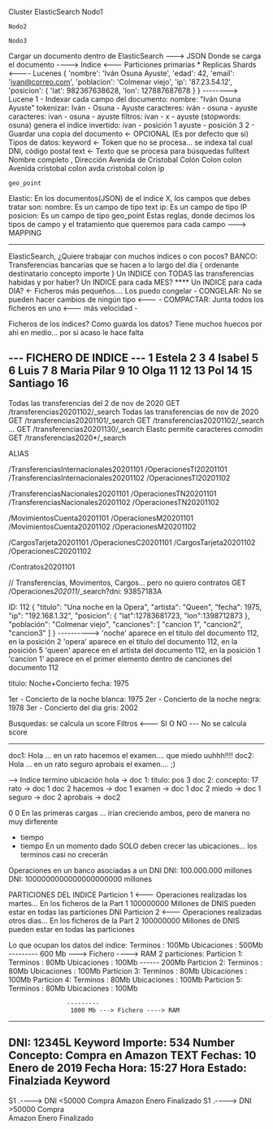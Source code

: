 
Cluster ElasticSearch
    Nodo1
    
    Nodo2
    
    Nodo3
    
Cargar un documento dentro de ElasticSearch ---> JSON
Donde se carga el documento ----> Indice <--- Particiones primarias * Replicas
                                              Shards  <---- Lucenes
{
    'nombre': 'Iván Osuna Ayuste',
    'edad': 42,
    'email': 'ivan@correo.com',
    'poblacion': 'Colmenar viejo',
    'ip': '87.23.54.12',
    'posicion': {
        'lat': 982367638628,
        'lon': 127887687678
    }
}
--------> Lucene
    1 - Indexar cada campo del documento:
        nombre:         "Iván Osuna Ayuste"
            tokenizar:   Iván - Osuna - Ayuste
            caracteres:  iván - osuna - ayuste
            caracteres:  ivan - osuna - ayuste
            filtros:     ivan -   x   - ayuste  (stopwords: osuna)
            genera el indice invertido:
                ivan   - posición 1
                ayuste - posición 3
    2 - Guardar una copia del documento <- OPCIONAL (Es por defecto que si)
Tipos de datos:
    keyword <- Token que no se procesa... se indexa tal cual
                DNI, código postal
    text    <- Texto que se procesa para búsquedas fulltext
                Nombre completo , Dirección
                    Avenida de Cristobal Colón
                        Colon
                        colon
                        Avenida cristobal colon
                        avda cristobal colon
    ip
        
    geo_point
Elastic:
    En los documentos(JSON) de el indice X, los campos que debes tratar son:
        nombre:   Es un campo de tipo text
        ip:       Es un campo de tipo IP
        posicion: Es un campo de tipo geo_point
    Estas reglas, donde decimos los tipos de campo 
        y el tratamiento que queremos para cada campo
        ---> MAPPING

---------------------------
ElasticSearch, ¿Quiere trabajar con muchos indices o con pocos?
BANCO:
Transferencias bancarias que se hacen a lo largo del día
{
    ordenante
    destinatario
    concepto
    importe
}
Un INDICE con TODAS las transferencias habidas y por haber?
Un INDICE para cada MES?
**** Un INDICE para cada DIA? <- Ficheros más pequeños.... Los puedo congelar
    - CONGELAR: No se pueden hacer cambios de ningún tipo <--- 
    - COMPACTAR: Junta todos los ficheros en uno <--- más velocidad
    -

Ficheros de los índices?
    Como guarda los datos? Tiene muchos huecos por ahi en medio... 
    por si acaso le hace falta

--- FICHERO DE INDICE ---
1 Estela
2 
3
4 Isabel
5 
6 Luis
7
8 Maria Pilar
9
10 Olga
11
12
13 Pol
14
15 Santiago
16 
------------------------
Todas las transferencias del 2 de nov de 2020
    GET /transferencias20201102/_search
Todas las transferencias de nov de 2020
    GET /transferencias20201101/_search
    GET /transferencias20201102/_search
    ...
    GET /transferencias20201130/_search
Elastc permite caracteres comodín
    GET /transferencias2020*/_search

ALIAS

/TransferenciasInternacionales20201101
    /OperacionesTI20201101
/TransferenciasInternacionales20201102
    /OperacionesTI20201102

/TransferenciasNacionales20201101
    /OperacionesTN20201101
/TransferenciasNacionales20201102
    /OperacionesTN20201102

/MovimientosCuenta20201101
    /OperacionesM20201101
/MovimientosCuenta20201102
    /OperacionesM20201102

/CargosTarjeta20201101
    /OperacionesC20201101
/CargosTarjeta20201102
    /OperacionesC20201102

/Contratos20201101

// Transferencias, Movimentos, Cargos... pero no quiero contratos
GET /Operaciones*202011*/_search?dni: 93857183A



ID: 112
{
  "titulo": "Una noche en la Opera",
  "artista": "Queen",
  "fecha": 1975,
  "ip": "192.168.1.32",
  "posicion": {
    "lat":12783681723,
    "lon":1398712873
  },
  "población": "Colmenar viejo",
  "canciones": [ "cancion 1", "cancion2", "cancion3" ]
}
---------->
'noche'  aparece en el titulo del documento 112, en la posición 2
'opera'  aparece en el titulo del documento 112, en la posición 5
'queen'  aparece en el artista del documento 112, en la posición 1
'cancion 1' aparece en el primer elemento dentro de canciones del documento 112



titulo: Noche+Concierto
fecha: 1975

1er - Concierto de la noche blanca: 1975
2er - Concierto de la noche negra: 1978
3er - Concierto del dia gris: 2002


Busquedas: se calcula un score
Filtros <--- SI O NO --- No se calcula score

----------------------------------------------

doc1: Hola ... en un rato hacemos el examen.... que miedo uuhhh!!!!
doc2: Hola ... en un rato seguro aprobais el examen.... ;)

--> Indice
termino        ubicación
hola        -> doc 1: titulo: pos 3     doc 2: concepto: 17
rato        -> doc 1 doc 2
hacemos     -> doc 1
examen      -> doc 1 doc 2
miedo       -> doc 1
seguro      -> doc 2
aprobais    -> doc2


0              0
En las primeras cargas ... irían creciendo ambos, pero de manera no muy dirferente
+ tiempo
+ tiempo
En un momento dado SOLO deben crecer las ubicaciones... los terminos casi no crecerán

Operaciones en un banco asociadas a un DNI
DNI: 100.000.000 millones
DNI: 1000000000000000000000 millones


PARTICIONES DEL INDICE
Particion 1 <--- Operaciones realizadas los martes... En los ficheros de la Part 1
    100000000 Millones de DNIS pueden estar en todas las particiones
    DNI
Particion 2 <--- Operaciones realizadas otros dias... En los ficheros de la Part 2
    100000000 Millones de DNIS pueden estar en todas las particiones

Lo que ocupan los datos del indice: 
    Terminos :    100Mb
    Ubicaciones : 500Mb
                ---------
                  600 Mb ---> Fichero ----> RAM
2 particiones:
    Particion 1: 
        Terminos :    80Mb
        Ubicaciones : 100Mb
                     ------
                      200Mb
    Particion 2: 
        Terminos :    80Mb
        Ubicaciones : 100Mb
    Particion 3: 
        Terminos :    80Mb
        Ubicaciones : 100Mb
    Particion 4: 
        Terminos :    80Mb
        Ubicaciones : 100Mb
    Particion 5: 
        Terminos :    80Mb
        Ubicaciones : 100Mb
        
                    ---------
                     1000 Mb ---> Fichero ----> RAM
    
    

---------------------------
DNI: 12345L                 Keyword
Importe: 534                Number
Concepto: Compra en Amazon  TEXT
Fechas: 10 Enero de 2019    Fecha
Hora: 15:27                 Hora
Estado: Finalziada          Keyword
---------------------
S1 .----> DNI <50000
Compra
Amazon
Enero
Finalizado
S1 .----> DNI >50000
Compra  
Amazon
Enero
Finalizado